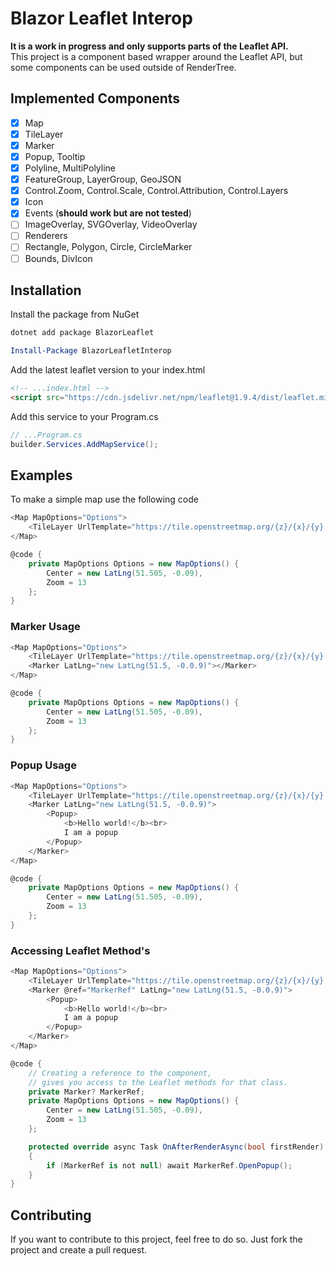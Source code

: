 ﻿# Blazor Leaflet Interop
**It is a work in progress and only supports parts of the Leaflet API.** \
This project is a component based wrapper around the Leaflet API, but some components can be used outside of RenderTree.

## Implemented Components
- [x] Map
- [x] TileLayer
- [x] Marker
- [x] Popup, Tooltip
- [x] Polyline, MultiPolyline
- [x] FeatureGroup, LayerGroup, GeoJSON
- [x] Control.Zoom, Control.Scale, Control.Attribution, Control.Layers
- [x] Icon
- [x] Events (**should work but are not tested**)
- [ ] ImageOverlay, SVGOverlay, VideoOverlay
- [ ] Renderers
- [ ] Rectangle, Polygon, Circle, CircleMarker
- [ ] Bounds, DivIcon

## Installation
Install the package from NuGet
```bash
dotnet add package BlazorLeaflet
```
```powershell
Install-Package BlazorLeafletInterop
```
Add the latest leaflet version to your index.html
```html
<!-- ...index.html -->
<script src="https://cdn.jsdelivr.net/npm/leaflet@1.9.4/dist/leaflet.min.js"></script>
```
Add this service to your Program.cs
```csharp
// ...Program.cs
builder.Services.AddMapService();
```

## Examples
To make a simple map use the following code
```csharp
<Map MapOptions="Options">
    <TileLayer UrlTemplate="https://tile.openstreetmap.org/{z}/{x}/{y}.png" />
</Map>

@code {
	private MapOptions Options = new MapOptions() {
		Center = new LatLng(51.505, -0.09),
		Zoom = 13
	};
}
```

### Marker Usage
```csharp
<Map MapOptions="Options">
    <TileLayer UrlTemplate="https://tile.openstreetmap.org/{z}/{x}/{y}.png" />
    <Marker LatLng="new LatLng(51.5, -0.0.9)"></Marker>
</Map>

@code {
	private MapOptions Options = new MapOptions() {
		Center = new LatLng(51.505, -0.09),
		Zoom = 13
	};
}
```

### Popup Usage
```csharp
<Map MapOptions="Options">
    <TileLayer UrlTemplate="https://tile.openstreetmap.org/{z}/{x}/{y}.png" />
    <Marker LatLng="new LatLng(51.5, -0.0.9)">
	    <Popup>
		    <b>Hello world!</b><br>
		    I am a popup
	    </Popup>
    </Marker>
</Map>

@code {
	private MapOptions Options = new MapOptions() {
		Center = new LatLng(51.505, -0.09),
		Zoom = 13
	};
}
```
### Accessing Leaflet Method's
```csharp
<Map MapOptions="Options">
    <TileLayer UrlTemplate="https://tile.openstreetmap.org/{z}/{x}/{y}.png" />
    <Marker @ref="MarkerRef" LatLng="new LatLng(51.5, -0.0.9)">
	    <Popup>
		    <b>Hello world!</b><br>
		    I am a popup
	    </Popup>
    </Marker>
</Map>

@code {
	// Creating a reference to the component,
	// gives you access to the Leaflet methods for that class.
	private Marker? MarkerRef;
	private MapOptions Options = new MapOptions() {
		Center = new LatLng(51.505, -0.09),
		Zoom = 13
	};

	protected override async Task OnAfterRenderAsync(bool firstRender) 
	{
		if (MarkerRef is not null) await MarkerRef.OpenPopup();
	}
}
```

## Contributing
If you want to contribute to this project, feel free to do so. Just fork the project and create a pull request.

